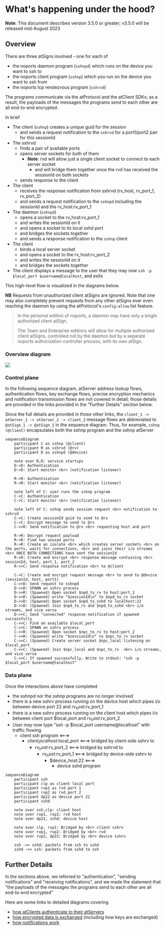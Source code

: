 # What's happening under the hood?

**Note**: This document describes version 3.5.0 or greater; v3.5.0 will be
released mid-August 2023

## Overview
There are three atSigns involved - one for each of
- the noports daemon program (`sshnpd`) which runs on the device you want to 
  ssh to
- the noports client program (`sshnp`) which you run on the device you want to 
  ssh from
- the noports tcp rendezvous program (`sshrvd`)

The programs communicate via the atProtocol and the atClient SDKs; as a 
result, the payloads of the messages the programs send to each other are all 
end-to-end encrypted.

In brief
- The client (`sshnp`) creates a unique guid for the session
  - and sends a request notification to the `sshrvd` for a port1/port2 pair
    for this sessionId
- The sshrvd
  - finds a pair of available ports
  - opens server sockets for both of them
    - **Note**: rvd will allow just a single client socket to connect to each 
      server socket
      - and will bridge them together once the rvd has received the 
      sessionId on both sockets
  - sends response to the client
- The client
  - receives the response notification from sshrvd (rv_host, rv_port_1, 
    rv_port_2)
  - and sends a request notification to the `sshnpd` including the sessionId 
    and the rv_host:rv_port_1
- The daemon (`sshnpd`)
  - opens a socket to the rv_host:rv_port_1
  - and writes the sessionId on it
  - and opens a socket to its local sshd port
  - and bridges the sockets together
  - and sends a response notification to the `sshnp` client
- The client
  - binds a local server socket
  - and opens a socket to the rv_host:rv_port_2
  - and writes the sessionId on it
  - and bridges the sockets together
- The client displays a message to the user that they may now
  `ssh -p $local_port $username@localhost`, and exits

This high-level flow is visualized in the diagrams below.

**NB** Requests from unauthorized client atSigns are ignored. Note that one
may also completely prevent requests from any other atSigns ever even
reaching the daemon by using the atProtocol's `config:allow` list feature.
> In the personal edition of noports, a daemon may have only a single
> authorized client atSign.
>
> The Team and Enterprise editions will allow for multiple authorized client
> atSigns, controlled not by the daemon but by a separate noports
> authorization controller process, with its own atSign.

### Overview diagram
![](overview.png)

### Control plane
In the following sequence diagram, atServer address lookup flows, 
authentication flows, key exchange flows, precise encryption mechanics and 
notification transmission flows are not covered in detail; those details are 
provided in the links provided in the "Further Details" section below.

Since the full details are provided in those other links, the 
`client_1 -> atServer_1 -> atServer_2 -> client_2`
message flows are abbreviated to `@atSign_1 -> @atSign_2` in the 
sequence diagram. Thus, for example, `sshnp (@client)` encapsulates both the 
sshnp program and the sshnp atServer

```mermaid
sequenceDiagram
    participant C as sshnp (@client)
    participant R as sshrvd (@rv)
    participant D as sshnpd (@device)

    note over R,D: service startups
    D->D: Authentication
    D->D: Start monitor <br> (notification listener)
    
    R->R: Authentication
    R->R: Start monitor <br> (notification listener)

    note left of C: user runs the sshnp program
    C->C: Authentication
    C->C: Start monitor <br> (notification listener)
    
    note left of C: sshnp sends session request <br> notification to sshrvd
    C->C: Create sessionId guid to send to @rv
    C->C: Encrypt message to send to @rv
    C->>R: Send notification to @rv <br> requesting host and port
    
    R->R: Decrypt request payload
    R->R: Find two unused ports
    R->R: Create an isolate <br> which creates server sockets <br> on the ports, waits for connections, <br> and joins their i/o streams <br> ONCE BOTH CONNECTIONS have sent the sessionId
    R->R: Create and encrypt <br> response message containing <br> sessionId, host, port_1, port_2
    R->>C: Send response notification <br> to @client
    
    C->C: Create and encrypt request message <br> to send to @device (sessionId, host, port1)
    C->>D: Send request to sshnpd
    D->>D: SPAWN an sshrv process
    D->>R: (Spawned) Open socket $npd_to_rv to host:port_1
    D->>R: (Spawned) write "$sessionId\n" to $npd_to_rv socket
    D->>D: (Spawned) Open socket $npd_to_sshd to localhost:22
    D->>D: (Spawned) Join $npd_to_rv and $npd_to_sshd <br> i/o streams, and vice versa
    D->>C: Send "connected" response notification if spawned successfully
    C->>C: Find an available $local_port
    C->>C: SPAWN an sshrv process
    C->>R: (Spawned) Open socket $npc_to_rv to host:port_2
    C->>R: (Spawned) write "$sessionId\n" to $npc_to_rv socket
    C->>C: (Spawned) Create server socket $npc_local listening on $local_port
    C->>C: (Spawned) Join $npc_local and $npc_to_rv  <br> i/o streams, and vice versa
    C->>C: If spawned successfully, Write to stdout: "ssh -p $local_port $username@localhost"
```

### Data plane
Once the interactions above have completed
- the sshnpd nor the sshnp programs are no longer involved
- there is a new sshrv process running on the device host which pipes i/o 
  between device port 22 and $rv_host:$rv_port_1 
- there is a new sshrv process running on the client host which pipes i/o
  between client port $local_port and $rv_host:$rv_port_2
- User may now type "ssh -p $local_port username@localhost" with traffic flowing 
  - client ssh program <===>
    - $client_localhost:$local_port <===> bridged by client-side sshrv to
      - $rv_host:$rv_port_2 <===> bridged by sshrvd to
        - $rv_host:$rv_port_1 <===> bridged by device-side sshrv to
          - $device_host:22 <===>
            - device sshd program

```mermaid
sequenceDiagram
    participant ssh
    participant clp as client local port
    participant rvp1 as rvd port 1
    participant rvp2 as rvd port 2
    participant dp22 as device port 22
    participant sshd
    
    note over ssh,clp: client host
    note over rvp1, rvp2: rvd host
    note over dp22, sshd: device host
    
    note over clp, rvp1: Bridged by <br> client sshrv
    note over rvp1, rvp2: Bridged by <br> rvd
    note over rvp2, dp22: Bridged by <br> device sshrv
    
    ssh ->> sshd: packets from ssh to sshd
    sshd ->> ssh: packets from sshd to ssh
```

## Further Details
In the sections above, we referred to "authentication", "sending 
notifications" and "receiving notifications", and we made the statement that
"the payloads of the messages the programs send to each other are all
end-to-end encrypted"

Here are some links to detailed diagrams covering
- [how atClients authenticate to their atServers](https://github.com/atsign-foundation/at_protocol/blob/trunk/decisions/2023-01-pkam-per-app-and-device.md#appendix---current-flows)
- [how encrypted data is exchanged](https://github.com/atsign-foundation/at_protocol/blob/trunk/usage-examples/how-to-exchange-encrypted-data.md) (including how keys are exchanged)
- [how notifications work](https://github.com/atsign-foundation/at_protocol/blob/trunk/usage-examples/how-notifications-work.md)
